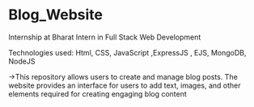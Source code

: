 ﻿# Blog_Website
 
Internship at Bharat Intern in Full Stack Web Development

Technologies used: Html, CSS, JavaScript ,ExpressJS , EJS, MongoDB, NodeJS

->This repository allows users to create and manage blog posts. The website provides an interface 
  for users to add text, images, and other elements required for creating engaging blog content
